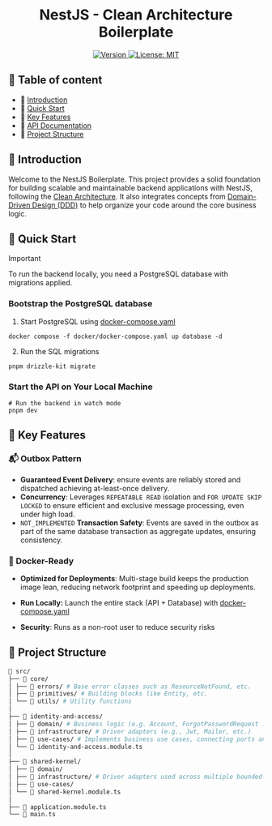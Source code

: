 <div align="center">
  <h1>NestJS - Clean Architecture Boilerplate</h1>

  <p>
    <a href="./README.md" target="_blank">
      <img alt="Version" src="https://img.shields.io/badge/version-0.0.1-blue.svg">
    </a>
    <a href="./LICENSE" target="_blank">
      <img alt="License: MIT" src="https://img.shields.io/badge/License-MIT-green.svg" />
    </a>
  </p>
</div>

## 📝 Table of content

- 👋 [Introduction](#👋-introduction)
- 🚀 [Quick Start](#🚀-quick-start)
- 🌟 [Key Features](#🌟-key-features)
- 📖 [API Documentation](https://www.postman.com/lively-escape-319155/workspace/nestjs-clean-boilerplate)
- 📂 [Project Structure](#📂-project-structure)

## 👋 Introduction

Welcome to the NestJS Boilerplate. This project provides a solid foundation for building scalable and maintainable backend applications with NestJS, following the [Clean Architecture](https://blog.cleancoder.com/uncle-bob/2012/08/13/the-clean-architecture.html). It also integrates concepts from [Domain-Driven Design (DDD)](https://martinfowler.com/bliki/DomainDrivenDesign.html) to help organize your code around the core business logic.

## 🚀 Quick Start

> [!IMPORTANT]
> To run the backend locally, you need a PostgreSQL database with migrations applied.

### Bootstrap the PostgreSQL database

1. Start PostgreSQL using [docker-compose.yaml](/docker/docker-compose.yaml)

```shell
docker compose -f docker/docker-compose.yaml up database -d
```

2. Run the SQL migrations

```shell
pnpm drizzle-kit migrate
```

### Start the API on Your Local Machine

```shell
# Run the backend in watch mode
pnpm dev
```

## 🌟 Key Features

### 📬 Outbox Pattern

- <b>Guaranteed Event Delivery</b>: ensure events are reliably stored and dispatched achieving at-least-once delivery.
- <b>Concurrency</b>: Leverages `REPEATABLE READ` isolation and `FOR UPDATE SKIP LOCKED` to ensure efficient and exclusive message processing, even under high load.
- `NOT_IMPLEMENTED` <b>Transaction Safety</b>: Events are saved in the outbox as part of the same database transaction as aggregate updates, ensuring consistency.

### 🐳 Docker-Ready

- <b>Optimized for Deployments</b>: Multi-stage build keeps the production image lean, reducing network footprint and speeding up deployments.

- <b>Run Locally:</b> Launch the entire stack (API + Database) with [docker-compose.yaml](/docker/docker-compose.yaml)

- <b>Security</b>: Runs as a non-root user to reduce security risks</b>

## 📂 Project Structure

```bash
📁 src/
├── 📁 core/
│ ├── 📁 errors/ # Base error classes such as ResourceNotFound, etc.
│ ├── 📁 primitives/ # Building blocks like Entity, etc.
│ └── 📁 utils/ # Utility functions
│
├── 📁 identity-and-access/
│ ├── 📁 domain/ # Business logic (e.g. Account, ForgotPasswordRequest ...)
│ ├── 📁 infrastructure/ # Driver adapters (e.g., Jwt, Mailer, etc.)
│ ├── 📁 use-cases/ # Implements business use cases, connecting ports and domains
│ └── 📄 identity-and-access.module.ts
│
├── 📁 shared-kernel/
│ ├── 📁 domain/
│ ├── 📁 infrastructure/ # Driver adapters used across multiple bounded-contexts (e.g. GoogleCloudTasks, ...)
│ ├── 📁 use-cases/
│ └── 📄 shared-kernel.module.ts
│
├── 📄 application.module.ts
└── 📄 main.ts
```
